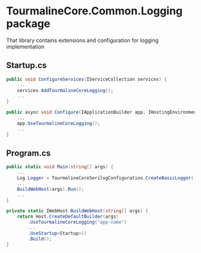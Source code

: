 # TourmalineCore.Common.Logging package

That library contains extensions and configuration for logging implementation

## Startup.cs

```csharp
public void ConfigureServices(IServiceCollection services) {
    ...
    services.AddTourmalineCoreLogging();
    ...
}

public async void Configure(IApplicationBuilder app, IHostingEnvironment env) {
    ...
    app.UseTourmalineCoreLogging();
    ...
}

```

## Program.cs
```csharp
public static void Main(string[] args) {
    ...
    Log.Logger = TourmalineCoreSerilogConfiguration.CreateBasicLogger();
    ...
    BuildWebHost(args).Run();
    ...
}

private static IWebHost BuildWebHost(string[] args) {
    return Host.CreateDefaultBuilder(args)
        .UseTourmalineCoreLogging("app-name")
        ...
        .UseStartup<Startup>()
        .Build();
}

```